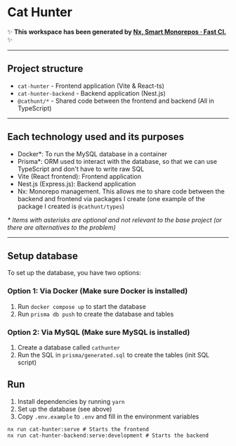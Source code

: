 # Cat Hunter

✨ **This workspace has been generated by [Nx, Smart Monorepos · Fast CI.](https://nx.dev)** ✨

---

## Project structure

- `cat-hunter` - Frontend application (Vite & React-ts)
- `cat-hunter-backend` - Backend application (Nest.js)
- `@cathunt/*` - Shared code between the frontend and backend (All in TypeScript)

---

## Each technology used and its purposes

- Docker*: To run the MySQL database in a container
- Prisma*: ORM used to interact with the database, so that we can use TypeScript and don't have to write raw SQL
- Vite (React frontend): Frontend application
- Nest.js (Express.js): Backend application
- Nx: Monorepo management. This allows me to share code between the backend and frontend via packages I create (one example of the package I created is `@cathunt/types`)

_* Items with asterisks are optional and not relevant to the base project (or there are alternatives to the problem)_

---

## Setup database

To set up the database, you have two options:

### Option 1: Via Docker (Make sure Docker is installed)

1. Run `docker compose up` to start the database
2. Run `prisma db push` to create the database and tables

### Option 2: Via MySQL (Make sure MySQL is installed)

1. Create a database called `cathunter`
2. Run the SQL in `prisma/generated.sql` to create the tables (init SQL script)

## Run

1. Install dependencies by running `yarn`
2. Set up the database (see above)
3. Copy `.env.example` to `.env` and fill in the environment variables

```shell
nx run cat-hunter:serve # Starts the frontend
nx run cat-hunter-backend:serve:development # Starts the backend
```

